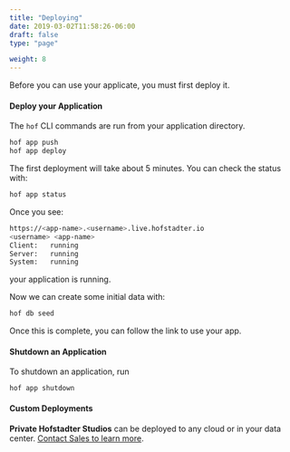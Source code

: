 ```yaml
---
title: "Deploying"
date: 2019-03-02T11:58:26-06:00
draft: false
type: "page"

weight: 8
---
```



Before you can use your applicate,
you must first deploy it.

#### Deploy your Application

The `hof` CLI commands are run from your application directory.

```sh
hof app push
hof app deploy
```

The first deployment will take about 5 minutes.
You can check the status with:

```sh
hof app status
```

Once you see:

```sh
https://<app-name>.<username>.live.hofstadter.io
<username> <app-name>
Client:   running
Server:   running
System:   running
```

your application is running.

Now we can create some initial data with:

```sh
hof db seed
```

Once this is complete,
you can follow the link to use your app.

#### Shutdown an Application

To shutdown an application, run

```
hof app shutdown
```


#### Custom Deployments

__Private Hofstadter Studios__ can be deployed to any cloud or in your data center.
[Contact Sales to learn more](https://hofstadter.io/contact/).

